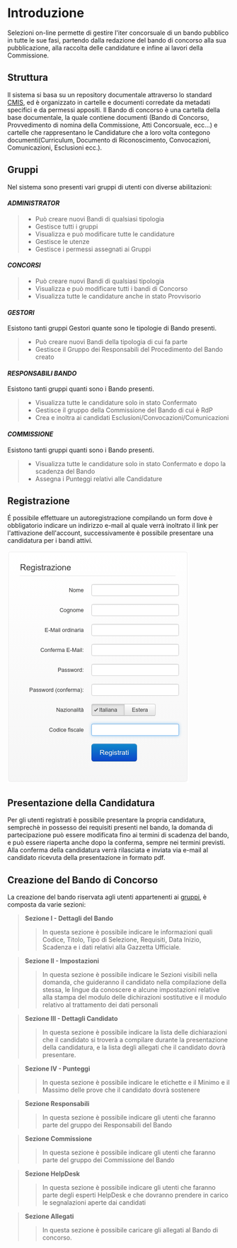 # Introduzione
Selezioni on-line permette di gestire l'iter concorsuale di un bando pubblico in tutte le sue fasi,
partendo dalla redazione del bando di concorso alla sua pubblicazione, alla raccolta delle candidature e infine 
ai lavori della Commissione.

## Struttura

Il sistema si basa su un repository documentale attraverso lo standard [CMIS](https://en.wikipedia.org/wiki/Content_Management_Interoperability_Services), ed è organizzato
in cartelle e documenti corredate da metadati specifici e da permessi appositi.
Il Bando di concorso è una cartella della base documentale, la quale contiene documenti (Bando di Concorso, Provvedimento di nomina della Commissione, Atti Concorsuale, ecc...) e cartelle 
che rappresentano le Candidature che a loro volta contegono documenti(Curriculum, Documento di Riconoscimento, Convocazioni, Comunicazioni, Esclusioni ecc.).


## Gruppi

Nel sistema sono presenti vari gruppi di utenti con diverse abilitazioni:

#### _ADMINISTRATOR_
> * Può creare nuovi Bandi di qualsiasi tipologia 
> * Gestisce tutti i gruppi
> * Visualizza e può modificare tutte le candidature
> * Gestisce le utenze
> * Gestisce i permessi assegnati ai Gruppi

#### _CONCORSI_
> * Può creare nuovi Bandi di qualsiasi tipologia 
> * Visualizza e può modificare tutti i bandi di Concorso
> * Visualizza tutte le candidature anche in stato Provvisorio

#### _GESTORI_

Esistono tanti gruppi Gestori quante sono le tipologie di Bando presenti.
> * Può creare nuovi Bandi della tipologia di cui fa parte 
> * Gestisce il Gruppo dei Responsabili del Procedimento del Bando creato

#### _RESPONSABILI BANDO_

Esistono tanti gruppi quanti sono i Bando presenti.
> * Visualizza tutte le candidature solo in stato Confermato
> * Gestisce il gruppo della Commissione del Bando di cui è RdP
> * Crea e inoltra ai candidati Esclusioni/Convocazioni/Comunicazioni


#### _COMMISSIONE_

Esistono tanti gruppi quanti sono i Bando presenti.
> * Visualizza tutte le candidature solo in stato Confermato e dopo la scadenza del Bando
> * Assegna i Punteggi relativi alle Candidature


## Registrazione
É possibile effettuare un autoregistrazione compilando un form dove è obbligatorio indicare un indirizzo e-mail al quale verrà inoltrato il link per l'attivazione dell'account, successivamente è possibile presentare una candidatura per i bandi attivi.

![drawing](screenshot/registration_reduce_it.png#center) 

## Presentazione della Candidatura

Per gli utenti registrati è possibile presentare la propria candidatura, semprechè in possesso dei requisiti presenti
nel bando, la domanda di partecipazione può essere modificata fino ai termini di scadenza del bando, e può essere riaperta
anche dopo la conferma, sempre nei termini previsti. Alla conferma della candidatura verrà rilasciata e inviata via e-mail
al candidato ricevuta della presentazione in formato pdf.


## Creazione del Bando di Concorso

La creazione del bando riservata agli utenti appartenenti ai [gruppi](#gruppi), è composta da varie sezioni:

> **Sezione I - Dettagli del Bando**
> > In questa sezione è possibile indicare le informazioni quali Codice, Titolo, Tipo di Selezione, Requisiti, Data Inizio, Scadenza e i dati relativi alla Gazzetta Ufficiale.

> **Sezione II - Impostazioni**
> > In questa sezione è possibile indicare le Sezioni visibili nella domanda, che guideranno il candidato nella compilazione della stessa, le lingue da conoscere e alcune impostazioni relative alla stampa del modulo delle dichirazioni sostitutive e il modulo relativo al trattamento dei dati personali

> **Sezione III - Dettagli Candidato**
> > In questa sezione è possibile indicare la lista delle dichiarazioni che il candidato si troverà a compilare durante la presentazione della candidatura, e la lista degli allegati che il candidato dovrà presentare.

> **Sezione IV - Punteggi**
> > In questa sezione è possibile indicare le etichette e il Minimo e il Massimo delle prove che il candidato dovrà sostenere

> **Sezione Responsabili**
> > In questa sezione è possibile indicare gli utenti che faranno parte del gruppo dei Responsabili del Bando

> **Sezione Commissione**
> > In questa sezione è possibile indicare gli utenti che faranno parte del gruppo dei Commissione del Bando

> **Sezione HelpDesk**
> > In questa sezione è possibile indicare gli utenti che faranno parte degli esperti HelpDesk e che dovranno prendere in carico le segnalazioni aperte dai candidati

> **Sezione Allegati**
> > In questa sezione è possibile caricare gli allegati al Bando di concorso.





